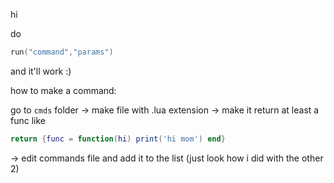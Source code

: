 hi

do
```lua
run("command","params")
```

and it'll work :)

how to make a command:

go to `cmds` folder -> make file with .lua extension -> make it return at least a func like
```lua
return {func = function(hi) print('hi mom') end}
```
 -> edit commands file and add it to the list (just look how i did with the other 2)